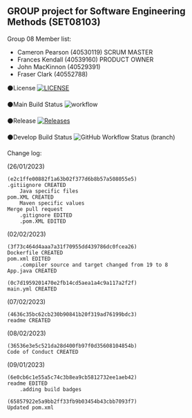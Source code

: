 ## GROUP project for Software Engineering Methods (SET08103) ##

Group 08 Member list:

<ul>
  <li>Cameron Pearson (40530119) SCRUM MASTER</li>
  <li>Frances Kendall (40539160) PRODUCT OWNER</li>
  <li>John MacKinnon (40529391)</li>
  <li>Fraser Clark (40552788)</li>
</ul> 


⚫License [![LICENSE](https://img.shields.io/github/license/CPearson109/Software-Engineering-Methods-Group-8-Project.svg?style=flat-square)](https://github.com/<github-username>/sem/blob/master/LICENSE)

⚫Main Build Status ![workflow](https://github.com/CPearson109/Software-Engineering-Methods-Group-8-Project/actions/workflows/main.yml/badge.svg)

⚫Release [![Releases](https://img.shields.io/github/release/CPearson109/sem/all.svg?style=flat-square)](https://github.com/CPearson109/sem/releases)

⚫Develop Build Status ![GitHub Workflow Status (branch)](https://img.shields.io/github/actions/workflow/status/CPearson109/Software-Engineering-Methods-Group-8-Project/main.yml)



Change log:

(26/01/2023)  

    (e2c1ffe00882f1a63b02f377d6b8b57a508055e5)
    .gitiignore CREATED
        Java specific files
    pom.XML CREATED
        Maven specific values
    Merge pull request
        .gitignore EDITED
        .pom.XML EDITED


(02/02/2023)

    (3f73c464d4aaa7a31f70955dd439786dc0fcea26)
    Dockerfile CREATED
    pom.xml EDITED
        .compiler source and target changed from 19 to 8
    App.java CREATED
    
    (0c7d1959201470e2fb14cd5aea1a4c9a117a2f2f)
    main.yml CREATED


(07/02/2023)

    (4636c35bc62cb230b90841b20f319ad76199bdc3)
    readme CREATED

(08/02/2023)

    (36536e3e5c521da28d400fb97f0d35608104854b)
    Code of Conduct CREATED

(09/01/2023)

    (6e0cb6c1e55a5c74c3b8ea9cb5812732ee1aeb42)
    readme EDITED
        .adding build badges

    (65857922e5a9bb2ff33fb9b03454b43cbb7093f7)
    Updated pom.xml



